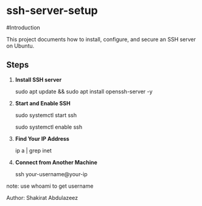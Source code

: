 # ssh-server-setup


#Introduction



This project documents how to install, configure, and secure an SSH server on Ubuntu.




## Steps


1. **Install SSH server**

   

   sudo apt update && sudo apt install openssh-server -y




2. **Start and Enable SSH**


    sudo systemctl start ssh
    
    sudo systemctl enable ssh



3. **Find Your IP Address**


   ip a | grep inet



4. **Connect from Another Machine**

    
    ssh your-username@your-ip


note: use whoami to get username



Author: Shakirat Abdulazeez
